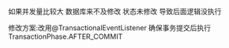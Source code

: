 如果并发量比较大 数据库来不及修改 状态未修改 导致后面逻辑没执行

修改方案:改用@TransactionalEventListener 确保事务提交后执行 TransactionPhase.AFTER_COMMIT